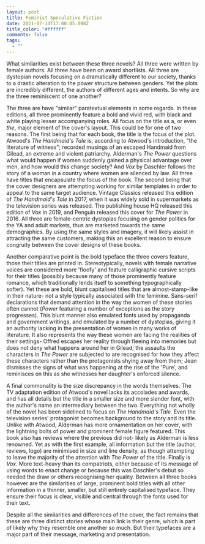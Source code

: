 ```yaml
---
layout: post
title: Feminist Speculative Fiction
date: 2021-07-14T17:00:05.098Z
title_color: "#ffffff"
comments: false
tags:
  - ""
---
```

What similarities exist between these three novels? All three were written by female authors. All three have been on award shortlists. All three are dystopian novels focusing on a dramatically different to our society, thanks to a drastic alteration to the power structure between genders. Yet the plots are incredibly different, the authors of different ages and intents. So why are the three reminiscent of one another?

The three are have "similar" paratextual elements in some regards. In these editions, all three prominently feature a bold and vivid red, with black and white playing lesser accompanying roles. All focus on the title as a, or even *the*, major element of the cover's layout. This could be for one of two reasons. The first being that for each book, the title is the focus of the plot. Atwood's *The Handmaid's Tale* is, according to Atwood's introduction, "the literature of witness"; recorded musings of an escaped Handmaid from Gilead, an extreme and violent patriarchy. Alderman's *The Power* questions what would happen if women suddenly gained a physical advantage over men, and how would this change society? And *Vox* by Daschler follows the story of a woman in a country where women are silenced by law. All three have titles that encapsulate the focus of the book. The second being that the cover designers are attempting working for similar templates in order to appeal to the same target audience. Vintage Classics released this edition of *The Handmaid's Tale* in 2017, when it was widely sold in supermarkets as the television series was released. The publishing house HQ released this edition of *Vox* in 2019, and Penguin released this cover for *The Power* in 2016. All three are female-centric dystopias focusing on gender politics for the YA and adult markets, thus are marketed towards the same demographics. By using the same styles and imagery, it will likely assist in attracting the same customers, making this an excellent reason to ensure congruity between the cover designs of these books.

Another comparative point is the bold typeface the three covers feature, those their titles are printed in. Stereotypically, novels with female narrative voices are considered more 'floofy' and feature calligraphic cursive scripts for their titles (possibly because many of those prominently feature romance, which traditionally lends itself to something typographically softer). Yet these are bold, blunt capitalised titles that are almost-stamp-like in their nature- not a style typically associated with the feminine. Sans-serif declarations that demand attention in the way the women of these stories often cannot (*Power* featuring a number of exceptions as the story progresses). This blunt manner also emulated fonts used by propaganda and government writings, and emulated by a number of dystopias, giving it an authority lacking in the presentation of women in many works of literature. It also represents the way these women are facing the realities of their settings- Offred escapes her reality through fleeing into memories but does not deny what happens around her in Gilead; the assaults the characters in *The Power* are subjected to are recognised for how they affect these characters rather than the protagonists shying away from them; Jean dismisses the signs of what was happening at the rise of the 'Pure', and reminisces on this as she witnesses her daughter's enforced silence.

A final commonality is the size discrepancy in the words themselves. The TV adaptation edition of Atwood's novel lacks its accolades and awards, and has all details but the title in a smaller size and more slender font, with the author's name an intermediary between the two. Everything not wholly of the novel has been sidelined to focus on *The Handmaid's Tale*. Even the television series' protagonist becomes background to the story and its title. Unlike with Atwood, Alderman has more ornamentation on her cover, with the lightning bolts of power and prominent female figure featured. This book also has reviews where the previous did not- likely as Alderman is less renowned. Yet as with the first example, all information but the title (author, reviews, logo) are minimised in size and line density, as though attempting to leave the majority of the attention with *The Power* of the title. Finally is *Vox.* More text-heavy than its compatriots, either because of its message of using words to enact change or because this was Daschler's debut so needed the draw or others recognising her quality. Between all three books however are the similarities of large, prominent bold titles with all other information in a thinner, smaller, but still entirely capitalised typeface. They ensure their focus is clear, visible and central through the fonts used for their text.

Despite all the similarities and differences of the cover, the fact remains that these are three distinct stories whose main link is their genre, which is part of likely why they resemble one another so much. But their typefaces are a major part of their message, marketing and presentation.